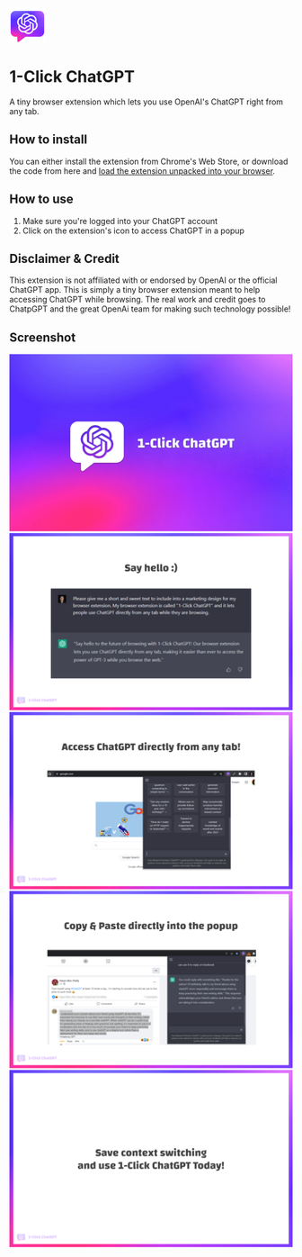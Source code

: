 
<img src="icon.png" alt="icon" style="height:64px">

# 1-Click ChatGPT
A tiny browser extension which lets you use OpenAI's ChatGPT right from any tab.

## How to install
You can either install the extension from Chrome's Web Store, or download the code from here and [load the extension unpacked into your browser](https://developer.chrome.com/docs/extensions/mv3/getstarted/development-basics/#load-unpacked).

## How to use
1. Make sure you're logged into your ChatGPT account
2. Click on the extension's icon to access ChatGPT in a popup

## Disclaimer & Credit
This extension is not affiliated with or endorsed by OpenAI or the official ChatGPT app. This is simply a tiny browser extension meant to help accessing ChatGPT while browsing. The real work and credit goes to ChatpGPT and the great OpenAi team for making such technology possible!

## Screenshot

![screenshot1](/screenshots/1.png)
![screenshot1](/screenshots/2.png)
![screenshot1](/screenshots/3.png)
![screenshot1](/screenshots/4.png)
![screenshot1](/screenshots/5.png)